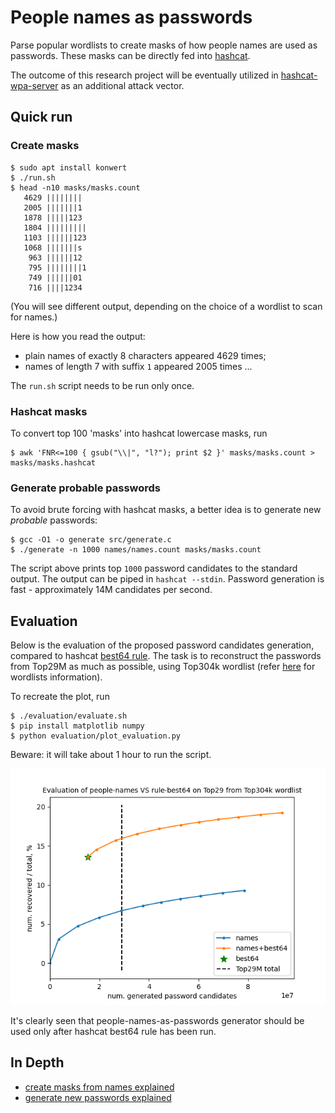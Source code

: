 # People names as passwords

Parse popular wordlists to create masks of how people names are used as passwords. These masks can be directly fed into [hashcat](https://github.com/hashcat/hashcat).

The outcome of this research project will be eventually utilized in [hashcat-wpa-server](https://github.com/dizcza/hashcat-wpa-server) as an additional attack vector.

## Quick run

### Create masks

```
$ sudo apt install konwert
$ ./run.sh
$ head -n10 masks/masks.count
   4629 ||||||||
   2005 |||||||1
   1878 |||||123
   1804 |||||||||
   1103 ||||||123
   1068 |||||||s
    963 ||||||12
    795 ||||||||1
    749 ||||||01
    716 ||||1234
```

(You will see different output, depending on the choice of a wordlist to scan for names.)

Here is how you read the output:
* plain names of exactly 8 characters appeared 4629 times;
* names of length 7 with suffix `1` appeared 2005 times ...

The `run.sh` script needs to be run only once.

### Hashcat masks

To convert top 100 'masks' into hashcat lowercase masks, run

```
$ awk 'FNR<=100 { gsub("\\|", "l?"); print $2 }' masks/masks.count > masks/masks.hashcat
```


### Generate probable passwords

To avoid brute forcing with hashcat masks, a better idea is to generate new _probable_ passwords:

```
$ gcc -O1 -o generate src/generate.c
$ ./generate -n 1000 names/names.count masks/masks.count
```

The script above prints top `1000` password candidates to the standard output. The output can be piped in `hashcat --stdin`. Password generation is fast - approximately 14M candidates per second.


## Evaluation

Below is the evaluation of the proposed password candidates generation, compared to hashcat [best64 rule](https://github.com/hashcat/hashcat/blob/master/rules/best64.rule). The task is to reconstruct the passwords from Top29M as much as possible, using Top304k wordlist (refer [here](https://github.com/berzerk0/Probable-Wordlists/tree/master/Real-Passwords) for wordlists information).

To recreate the plot, run

```
$ ./evaluation/evaluate.sh
$ pip install matplotlib numpy
$ python evaluation/plot_evaluation.py
```

Beware: it will take about 1 hour to run the script.

![](evaluation/evaluation.png)

It's clearly seen that people-names-as-passwords generator should be used only after hashcat best64 rule has been run.

## In Depth

* [create masks from names explained](doc/create_masks.md)
* [generate new passwords explained](doc/generate.md)
